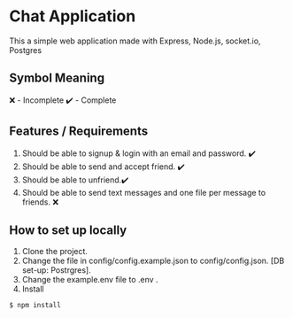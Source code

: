 # Chat Application
This a simple web application made with Express, Node.js, socket.io, Postgres

## Symbol Meaning
❌ - Incomplete
✔️ - Complete
## Features / Requirements
1. Should be able to signup & login with an email and password. ✔️
2. Should be able to send and accept friend. ✔️
3. Should be able to unfriend.✔️
4. Should be able to send text messages and one file per message to friends. ❌


## How to set up locally

1. Clone the project.
2. Change the file in config/config.example.json to config/config.json. [DB set-up: Postrgres].
3. Change the example.env file to .env .
4. Install
```sh
$ npm install 
```